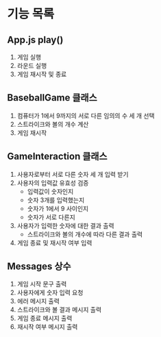 # 기능 목록

## App.js play()

1. 게임 실행
2. 라운드 실행
3. 게임 재시작 및 종료

## BaseballGame 클래스

1. 컴퓨터가 1에서 9까지의 서로 다른 임의의 수 세 개 선택
2. 스트라이크와 볼의 개수 계산
3. 게임 재시작

## GameInteraction 클래스

1. 사용자로부터 서로 다른 숫자 세 개 입력 받기
2. 사용자의 입력값 유효성 검증
   - 입력값이 숫자인지
   - 숫자 3개를 입력했는지
   - 숫자가 1에서 9 사이인지
   - 숫자가 서로 다른지
3. 사용자가 입력한 숫자에 대한 결과 출력
   - 스트라이크와 볼의 개수에 따라 다른 결과 출력
4. 게임 종료 및 재시작 여부 입력

## Messages 상수

1. 게임 시작 문구 출력
2. 사용자에게 숫자 입력 요청
3. 에러 메시지 출력
4. 스트라이크와 볼 결과 메시지 출력
5. 게임 종료 메시지 출력
6. 재시작 여부 메시지 출력
